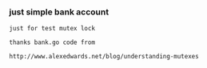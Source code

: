 ### just simple bank account

```
just for test mutex lock

thanks bank.go code from

http://www.alexedwards.net/blog/understanding-mutexes

```

